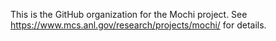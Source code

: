 This is the GitHub organization for the Mochi project.  See https://www.mcs.anl.gov/research/projects/mochi/ for details.
